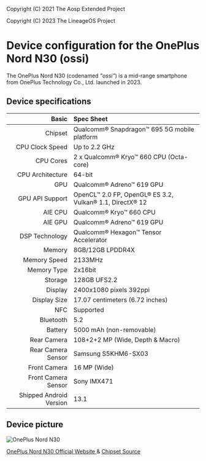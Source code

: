 Copyright (C) 2021 The Aosp Extended Project

Copyright (C) 2023 The LineageOS Project

Device configuration for the OnePlus Nord N30 (ossi)
==================================================

The OnePlus Nord N30 (codenamed _"ossi"_) is a mid-range smartphone from OnePlus Technology Co., Ltd. launched in 2023.
## Device specifications

Basic   | Spec Sheet
-------:|:-------------------------
Chipset | Qualcomm® Snapdragon™ 695 5G mobile platform
CPU Clock Speed | Up to 2.2 GHz
CPU Cores | 2 x Qualcomm® Kryo™ 660 CPU (Octa-core)
CPU Architecture | 64-bit
GPU  | Qualcomm® Adreno™ 619 GPU
GPU API Support | OpenCL™ 2.0 FP, OpenGL® ES 3.2, Vulkan® 1.1, DirectX® 12
AIE CPU |Qualcomm® Kryo™ 660 CPU 
AIE GPU | Qualcomm® Adreno™ 619 GPU
DSP Technology | Qualcomm® Hexagon™ Tensor Accelerator
Memory  | 8GB/12GB LPDDR4X
Memory Speed | 2133MHz
Memory Type | 2x16bit
Storage | 128GB UFS2.2
Display | 2400x1080 pixels 392ppi
Display Size | 17.07 centimeters (6.72 inches)
NFC | Supported
Bluetooth | 5.2
Battery | 5000 mAh (non-removable)
Rear Camera | 108+2+2 MP (Wide, Depth & Macro) 
Rear Camera Sensor | Samsung S5KHM6-SX03
Front Camera  |  16 MP (Wide)
Front Camera  Sensor | Sony IMX471
Shipped Android Version | 13.1

## Device picture

![OnePlus Nord N30](https://www.droid-life.com/wp-content/uploads/2023/06/Nord-N30-5G-980x681.jpg "OnePlus Nord N30")

[OnePlus Nord N30 Official Website ](https://www.oneplus.com/us/oneplus-n30-5g) & 
[Chipset Source](https://www.qualcomm.com/products/snapdragon-695-5g-mobile-platform)
